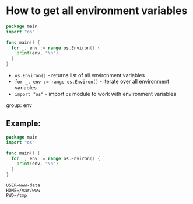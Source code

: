 # How to get all environment variables

```go
package main
import "os"

func main() {
  for _, env := range os.Environ() {
    print(env, "\n")
  }
}
```

- `os.Environ()` - returns list of all environment variables
- `for _, env := range os.Environ()` - iterate over all environment variables
- `import "os"` - import `os` module to work with environment variables

group: env

## Example: 
```go
package main
import "os"

func main() {
  for _, env := range os.Environ() {
    print(env, "\n")
  }
}
```
```
USER=www-data
HOME=/var/www
PWD=/tmp
```

